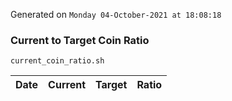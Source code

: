 Generated on `Monday 04-October-2021 at 18:08:18`

### Current to Target Coin Ratio
`current_coin_ratio.sh`

Date|Current|Target|Ratio
---|---|---|---
